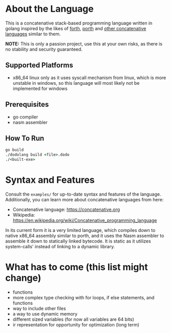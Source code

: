 # About the Language
This is a concatenative stack-based programming language written in golang inspired by the likes of [forth](https://www.forth.com/forth/), 
[porth](https://gitlab.com/tsoding/porth) and [other concatenative languages](https://concatenative.org) similar to them.

**NOTE:** This is only a passion project, use this at your own risks, as there is no 
stability and security guaranteed.

## Supported Platforms
- x86_64 linux only
as it uses syscall mechanism from linux, which is more unstable in windows, so this language will most likely not be implemented for windows

## Prerequisites
- go compiler
- nasm assembler

## How To Run

```cmd
go build
./dodolang build <file>.dodo
./<built-exe>
```

# Syntax and Features
Consult the `examples/` for up-to-date syntax and features of the language.
Additionally, you can learn more about concatenative languages from here:
- Concatenative language: https://concatenative.org
- Wikipedia: https://en.wikipedia.org/wiki/Concatenative_programming_language

In its current form it is a very limited language, which compiles down to native x86_64 assembly similar to porth, and it uses the Nasm assembler to assemble it down to statically linked bytecode. It is static as it utilizes system-calls' instead of linking to a dynamic library.

# What has to come (this list might change)
- functions
- more complex type checking with for loops, if else statements, and functions
- way to include other files
- a way to use dynamic memory
- different sized variables (for now all variables are 64 bits)
- ir representation for opportunity for optimization (long term)
